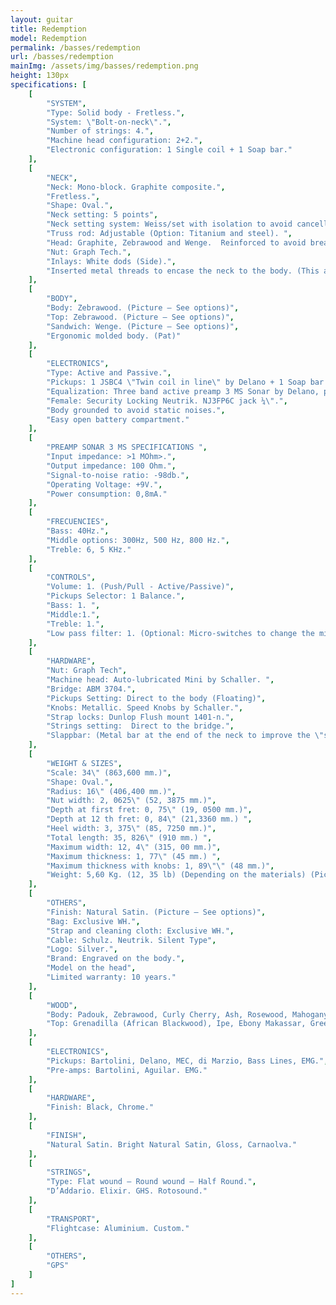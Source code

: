 ```yaml
---
layout: guitar
title: Redemption
model: Redemption
permalink: /basses/redemption
url: /basses/redemption
mainImg: /assets/img/basses/redemption.png
height: 130px
specifications: [
    [
        "SYSTEM",
        "Type: Solid body - Fretless.",
        "System: \"Bolt-on-neck\".",
        "Number of strings: 4.",
        "Machine head configuration: 2+2.",
        "Electronic configuration: 1 Single coil + 1 Soap bar."
    ],
    [
        "NECK",
        "Neck: Mono-block. Graphite composite.",
        "Fretless.",
        "Shape: Oval.",
        "Neck setting: 5 points",
        "Neck setting system: Weiss/set with isolation to avoid cancellation frequencies (Pat).",
        "Truss rod: Adjustable (Option: Titanium and steel). ",
        "Head: Graphite, Zebrawood and Wenge.  Reinforced to avoid breaks (Picture - See options)",
        "Nut: Graph Tech.",
        "Inlays: White dods (Side).",
        "Inserted metal threads to encase the neck to the body. (This allows the disassembling so many times as necessary without damaging the neck)."
    ],
    [
        "BODY",
        "Body: Zebrawood. (Picture – See options)",
        "Top: Zebrawood. (Picture – See options)",
        "Sandwich: Wenge. (Picture – See options)",
        "Ergonomic molded body. (Pat)"
    ],
    [
        "ELECTRONICS",
        "Type: Active and Passive.",
        "Pickups: 1 JSBC4 \"Twin coil in line\" by Delano + 1 Soap bar Bartolini (See options)",
        "Equalization: Three band active preamp 3 MS Sonar by Delano, plus custom low-pass filter. (Option: Mini-switches to change the middle frequencies).",
        "Female: Security Locking Neutrik. NJ3FP6C jack ¼\".",
        "Body grounded to avoid static noises.",
        "Easy open battery compartment."
    ],
    [
        "PREAMP SONAR 3 MS SPECIFICATIONS ",
        "Input impedance: >1 MOhm>.",
        "Output impedance: 100 Ohm.",
        "Signal-to-noise ratio: -98db.",
        "Operating Voltage: +9V.",
        "Power consumption: 0,8mA."
    ],
    [
        "FRECUENCIES",
        "Bass: 40Hz.",
        "Middle options: 300Hz, 500 Hz, 800 Hz.",
        "Treble: 6, 5 KHz."
    ],
    [
        "CONTROLS",
        "Volume: 1. (Push/Pull - Active/Passive)",
        "Pickups Selector: 1 Balance.",
        "Bass: 1. ",
        "Middle:1.",
        "Treble: 1.",
        "Low pass filter: 1. (Optional: Micro-switches to change the middle frequencies)."
    ],
    [
        "HARDWARE",
        "Nut: Graph Tech",
        "Machine head: Auto-lubricated Mini by Schaller. ",
        "Bridge: ABM 3704.",
        "Pickups Setting: Direct to the body (Floating)",
        "Knobs: Metallic. Speed Knobs by Schaller.",
        "Strap locks: Dunlop Flush mount 1401-n.",
        "Strings setting:  Direct to the bridge.",
        "Slappbar: (Metal bar at the end of the neck to improve the \"slap\")."
    ],
    [
        "WEIGHT & SIZES",
        "Scale: 34\" (863,600 mm.)",
        "Shape: Oval.",
        "Radius: 16\" (406,400 mm.)",
        "Nut width: 2, 0625\" (52, 3875 mm.)",
        "Depth at first fret: 0, 75\" (19, 0500 mm.)",
        "Depth at 12 th fret: 0, 84\" (21,3360 mm.) ",
        "Heel width: 3, 375\" (85, 7250 mm.)",
        "Total length: 35, 826\" (910 mm.) ",
        "Maximum width: 12, 4\" (315, 00 mm.)",
        "Maximum thickness: 1, 77\" (45 mm.) ",
        "Maximum thickness with knobs: 1, 89\"\" (48 mm.)",
        "Weight: 5,60 Kg. (12, 35 lb) (Depending on the materials) (Picture)."
    ],
    [
        "OTHERS",
        "Finish: Natural Satin. (Picture – See options)",
        "Bag: Exclusive WH.",
        "Strap and cleaning cloth: Exclusive WH.",
        "Cable: Schulz. Neutrik. Silent Type",
        "Logo: Silver.",
        "Brand: Engraved on the body.",
        "Model on the head",
        "Limited warranty: 10 years."
    ],
    [
        "WOOD",
        "Body: Padouk, Zebrawood, Curly Cherry, Ash, Rosewood, Mahogany, Ovangkol, Spanish Oak, American Oak, Curly maple, Dabema, Wenge, Hackberry, Aliso, Hard Maple, Bubinga, Erable, Dabema, Flamed Maple, Sapelly.",
        "Top: Grenadilla (African Blackwood), Ipe, Ebony Makassar, Green Guayacán, Black Guayacán, Mango, Rosewood, Wenge , Tiger Wood, Erable, Bubinga, Hard Maple, Cocobolo, Bosse, American Oak, Pau Ferro. Purple Wood. Curly Maple. Flamed Maple."
    ],
    [
        "ELECTRONICS",
        "Pickups: Bartolini, Delano, MEC, di Marzio, Bass Lines, EMG.",
        "Pre-amps: Bartolini, Aguilar. EMG."
    ],
    [
        "HARDWARE",
        "Finish: Black, Chrome."
    ],
    [
        "FINISH",
        "Natural Satin. Bright Natural Satin, Gloss, Carnaolva."
    ],
    [
        "STRINGS",
        "Type: Flat wound – Round wound – Half Round.",
        "D’Addario. Elixir. GHS. Rotosound."
    ],
    [
        "TRANSPORT",
        "Flightcase: Aluminium. Custom."
    ],            
    [
        "OTHERS",
        "GPS"
    ]
]
---
```

